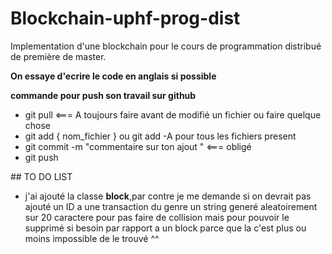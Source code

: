 # Blockchain-uphf-prog-dist
Implementation d'une blockchain pour le cours de programmation distribué de première de master.



**On essaye d'ecrire le code en anglais si possible**

**commande pour push son travail sur github**

* git pull        <=== A toujours faire avant de modifié un fichier ou faire quelque chose
* git add { nom_fichier } ou git add -A      pour tous les fichiers present
* git commit -m "commentaire sur ton ajout "      <=== obligé
* git push




## TO DO LIST
* j'ai ajouté la classe **block**,par contre je me demande si on devrait pas ajouté un ID a une transaction du genre un string generé aleatoirement sur 20 caractere pour pas faire de collision mais pour pouvoir le supprimé si besoin par rapport a un block parce que la c'est plus ou moins impossible de le trouvé ^^

